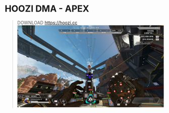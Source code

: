 # HOOZI DMA - APEX
> DOWNLOAD https://hoozi.cc
![1](https://raw.githubusercontent.com/orphannn/apex/main/esp_show.png)
